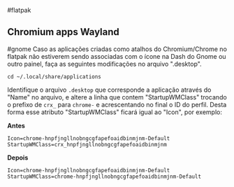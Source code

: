 #flatpak 

## Chromium apps Wayland
#gnome
Caso as aplicações criadas como atalhos do Chromium/Chrome no flatpak não estiverem sendo associadas com o ícone na Dash do Gnome ou outro painel, faça as seguintes modificações no arquivo ".desktop".

```
cd ~/.local/share/applications
```

Identifique o arquivo `.desktop` que corresponde a aplicação através do "Name" no arquivo, e altere a linha que contem "StartupWMClass" trocando o prefixo de `crx_` para `chrome-` e acrescentando no final o ID do perfil. Desta forma esse atributo "StartupWMClass" ficará igual ao "Icon", por exemplo:

**Antes**
```
Icon=chrome-hnpfjngllnobngcgfapefoaidbinmjnm-Default
StartupWMClass=crx_hnpfjngllnobngcgfapefoaidbinmjnm
```

**Depois**
```
Icon=chrome-hnpfjngllnobngcgfapefoaidbinmjnm-Default
StartupWMClass=chrome-hnpfjngllnobngcgfapefoaidbinmjnm-Default
```
